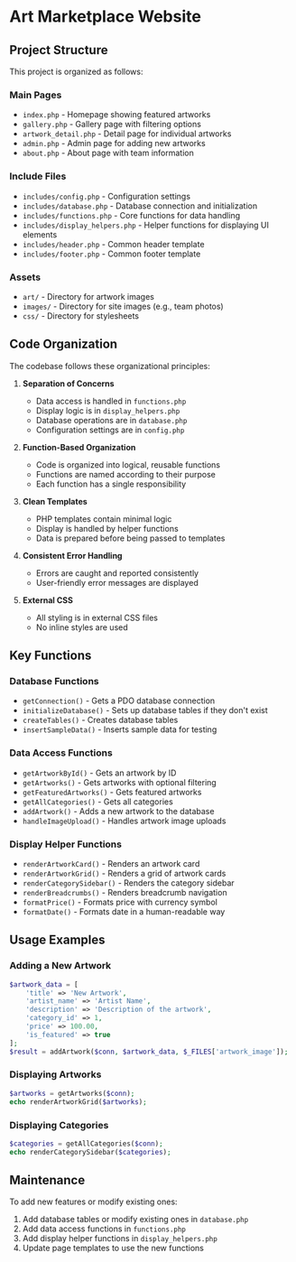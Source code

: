 # Art Marketplace Website

## Project Structure

This project is organized as follows:

### Main Pages
- `index.php` - Homepage showing featured artworks
- `gallery.php` - Gallery page with filtering options
- `artwork_detail.php` - Detail page for individual artworks
- `admin.php` - Admin page for adding new artworks
- `about.php` - About page with team information

### Include Files
- `includes/config.php` - Configuration settings
- `includes/database.php` - Database connection and initialization
- `includes/functions.php` - Core functions for data handling
- `includes/display_helpers.php` - Helper functions for displaying UI elements
- `includes/header.php` - Common header template
- `includes/footer.php` - Common footer template

### Assets
- `art/` - Directory for artwork images
- `images/` - Directory for site images (e.g., team photos)
- `css/` - Directory for stylesheets

## Code Organization

The codebase follows these organizational principles:

1. **Separation of Concerns**
   - Data access is handled in `functions.php`
   - Display logic is in `display_helpers.php`
   - Database operations are in `database.php`
   - Configuration settings are in `config.php`

2. **Function-Based Organization**
   - Code is organized into logical, reusable functions
   - Functions are named according to their purpose
   - Each function has a single responsibility

3. **Clean Templates**
   - PHP templates contain minimal logic
   - Display is handled by helper functions
   - Data is prepared before being passed to templates

4. **Consistent Error Handling**
   - Errors are caught and reported consistently
   - User-friendly error messages are displayed

5. **External CSS**
   - All styling is in external CSS files
   - No inline styles are used

## Key Functions

### Database Functions
- `getConnection()` - Gets a PDO database connection
- `initializeDatabase()` - Sets up database tables if they don't exist
- `createTables()` - Creates database tables
- `insertSampleData()` - Inserts sample data for testing

### Data Access Functions
- `getArtworkById()` - Gets an artwork by ID
- `getArtworks()` - Gets artworks with optional filtering
- `getFeaturedArtworks()` - Gets featured artworks
- `getAllCategories()` - Gets all categories
- `addArtwork()` - Adds a new artwork to the database
- `handleImageUpload()` - Handles artwork image uploads

### Display Helper Functions
- `renderArtworkCard()` - Renders an artwork card
- `renderArtworkGrid()` - Renders a grid of artwork cards
- `renderCategorySidebar()` - Renders the category sidebar
- `renderBreadcrumbs()` - Renders breadcrumb navigation
- `formatPrice()` - Formats price with currency symbol
- `formatDate()` - Formats date in a human-readable way

## Usage Examples

### Adding a New Artwork
```php
$artwork_data = [
    'title' => 'New Artwork',
    'artist_name' => 'Artist Name',
    'description' => 'Description of the artwork',
    'category_id' => 1,
    'price' => 100.00,
    'is_featured' => true
];
$result = addArtwork($conn, $artwork_data, $_FILES['artwork_image']);
```

### Displaying Artworks
```php
$artworks = getArtworks($conn);
echo renderArtworkGrid($artworks);
```

### Displaying Categories
```php
$categories = getAllCategories($conn);
echo renderCategorySidebar($categories);
```

## Maintenance

To add new features or modify existing ones:

1. Add database tables or modify existing ones in `database.php`
2. Add data access functions in `functions.php`
3. Add display helper functions in `display_helpers.php`
4. Update page templates to use the new functions
